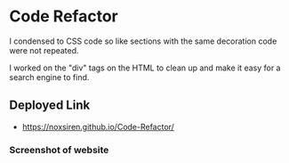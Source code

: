 # Code Refactor

I condensed to CSS code so like sections with the same decoration code were not repeated.

I worked on the "div" tags on the HTML to clean up and make it easy for a search engine to find.

## Deployed Link

* https://noxsiren.github.io/Code-Refactor/

### Screenshot of website